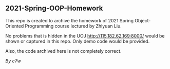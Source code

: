 ## 2021-Spring-OOP-Homework

This repo is created to archive the homework of 2021 Spring Object-Oriented Programming course lectured by Zhiyuan Liu.

No problems that is hidden in the UOJ http://115.182.62.169:8000/ would be shown or captured in this repo. Only demo code would be provided.

Also, the code archived here is not completely correct.

*By c7w*